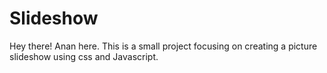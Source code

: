 # Slideshow

Hey there! Anan here. This is a small project focusing on creating a picture slideshow using css and Javascript.
